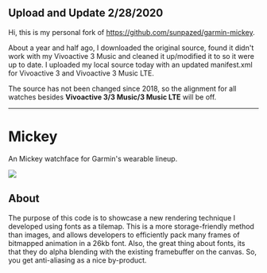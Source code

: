 ## Upload and Update 2/28/2020

Hi, this is my personal fork of https://github.com/sunpazed/garmin-mickey.

About a year and half ago, I downloaded the original source, found it didn't work with my Vivoactive 3 Music and cleaned it up/modified it to so it were up to date.  I uploaded my local source today with an updated manifest.xml for Vivoactive 3 and Vivoactive 3 Music LTE.

The source has not been changed since 2018, so the alignment for all watches besides **Vivoactive 3/3 Music/3 Music LTE** will be off.

---

# Mickey

An Mickey watchface for Garmin's wearable lineup.

![](artwork/mickey.jpg)

## About

The purpose of this code is to showcase a new rendering technique I developed using fonts as a tilemap.
This is a more storage-friendly method than images, and allows developers to efficiently pack many frames of bitmapped animation in a 26kb font.
Also, the great thing about fonts, its that they do alpha blending with the existing framebuffer on the canvas. So, you get anti-aliasing as a nice by-product.
